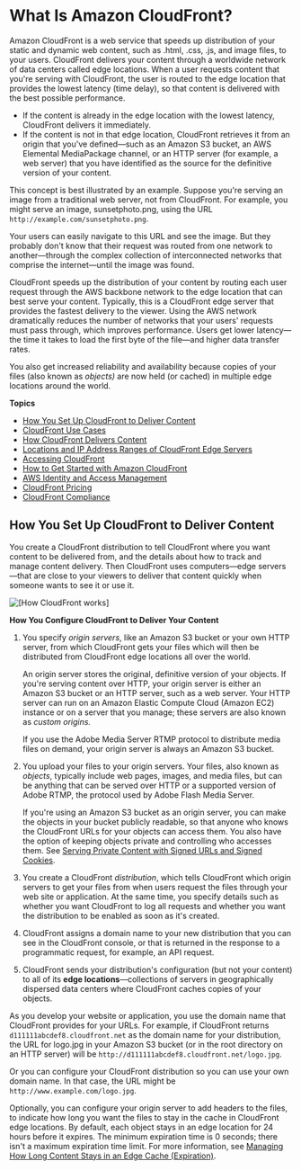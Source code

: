 # What Is Amazon CloudFront?<a name="Introduction"></a>

Amazon CloudFront is a web service that speeds up distribution of your static and dynamic web content, such as \.html, \.css, \.js, and image files, to your users\. CloudFront delivers your content through a worldwide network of data centers called edge locations\. When a user requests content that you're serving with CloudFront, the user is routed to the edge location that provides the lowest latency \(time delay\), so that content is delivered with the best possible performance\.
+ If the content is already in the edge location with the lowest latency, CloudFront delivers it immediately\.
+ If the content is not in that edge location, CloudFront retrieves it from an origin that you've defined—such as an Amazon S3 bucket, an AWS Elemental MediaPackage channel, or an HTTP server \(for example, a web server\) that you have identified as the source for the definitive version of your content\.

This concept is best illustrated by an example\. Suppose you're serving an image from a traditional web server, not from CloudFront\. For example, you might serve an image, sunsetphoto\.png, using the URL `http://example.com/sunsetphoto.png`\.

Your users can easily navigate to this URL and see the image\. But they probably don't know that their request was routed from one network to another—through the complex collection of interconnected networks that comprise the internet—until the image was found\. 

CloudFront speeds up the distribution of your content by routing each user request through the AWS backbone network to the edge location that can best serve your content\. Typically, this is a CloudFront edge server that provides the fastest delivery to the viewer\. Using the AWS network dramatically reduces the number of networks that your users' requests must pass through, which improves performance\. Users get lower latency—the time it takes to load the first byte of the file—and higher data transfer rates\.

You also get increased reliability and availability because copies of your files \(also known as *objects\)* are now held \(or cached\) in multiple edge locations around the world\. 

**Topics**
+ [How You Set Up CloudFront to Deliver Content](#HowCloudFrontWorksOverview)
+ [CloudFront Use Cases](IntroductionUseCases.md)
+ [How CloudFront Delivers Content](HowCloudFrontWorks.md)
+ [Locations and IP Address Ranges of CloudFront Edge Servers](LocationsOfEdgeServers.md)
+ [Accessing CloudFront](introduction-accessing-cloudfront.md)
+ [How to Get Started with Amazon CloudFront](welcome-how-to-get-started.md)
+ [AWS Identity and Access Management](IAMCloudFront.md)
+ [CloudFront Pricing](CloudFrontPricing.md)
+ [CloudFront Compliance](compliance.md)

## How You Set Up CloudFront to Deliver Content<a name="HowCloudFrontWorksOverview"></a>

You create a CloudFront distribution to tell CloudFront where you want content to be delivered from, and the details about how to track and manage content delivery\. Then CloudFront uses computers—edge servers—that are close to your viewers to deliver that content quickly when someone wants to see it or use it\.

![\[How CloudFront works\]](http://docs.aws.amazon.com/AmazonCloudFront/latest/DeveloperGuide/images/how-you-configure-cf.png)<a name="HowCloudFrontWorksConfiguration"></a>

**How You Configure CloudFront to Deliver Your Content**

1. You specify *origin servers*, like an Amazon S3 bucket or your own HTTP server, from which CloudFront gets your files which will then be distributed from CloudFront edge locations all over the world\. 

   An origin server stores the original, definitive version of your objects\. If you're serving content over HTTP, your origin server is either an Amazon S3 bucket or an HTTP server, such as a web server\. Your HTTP server can run on an Amazon Elastic Compute Cloud \(Amazon EC2\) instance or on a server that you manage; these servers are also known as *custom origins\.*

   If you use the Adobe Media Server RTMP protocol to distribute media files on demand, your origin server is always an Amazon S3 bucket\.

1. You upload your files to your origin servers\. Your files, also known as *objects*, typically include web pages, images, and media files, but can be anything that can be served over HTTP or a supported version of Adobe RTMP, the protocol used by Adobe Flash Media Server\.

   If you're using an Amazon S3 bucket as an origin server, you can make the objects in your bucket publicly readable, so that anyone who knows the CloudFront URLs for your objects can access them\. You also have the option of keeping objects private and controlling who accesses them\. See [Serving Private Content with Signed URLs and Signed Cookies](PrivateContent.md)\. 

1. You create a CloudFront *distribution*, which tells CloudFront which origin servers to get your files from when users request the files through your web site or application\. At the same time, you specify details such as whether you want CloudFront to log all requests and whether you want the distribution to be enabled as soon as it's created\.

1. CloudFront assigns a domain name to your new distribution that you can see in the CloudFront console, or that is returned in the response to a programmatic request, for example, an API request\.

1. CloudFront sends your distribution's configuration \(but not your content\) to all of its **edge locations**—collections of servers in geographically dispersed data centers where CloudFront caches copies of your objects\.

As you develop your website or application, you use the domain name that CloudFront provides for your URLs\. For example, if CloudFront returns `d111111abcdef8.cloudfront.net` as the domain name for your distribution, the URL for logo\.jpg in your Amazon S3 bucket \(or in the root directory on an HTTP server\) will be `http://d111111abcdef8.cloudfront.net/logo.jpg`\.

Or you can configure your CloudFront distribution so you can use your own domain name\. In that case, the URL might be `http://www.example.com/logo.jpg`\.

Optionally, you can configure your origin server to add headers to the files, to indicate how long you want the files to stay in the cache in CloudFront edge locations\. By default, each object stays in an edge location for 24 hours before it expires\. The minimum expiration time is 0 seconds; there isn't a maximum expiration time limit\. For more information, see [Managing How Long Content Stays in an Edge Cache \(Expiration\)](Expiration.md)\.